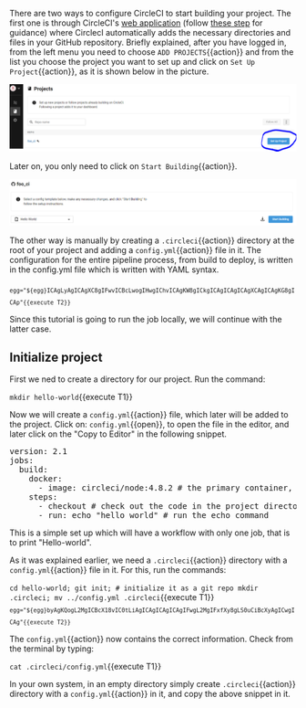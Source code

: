 There are two ways to configure CircleCI to start building your project. The first one is through CircleCI's [web application](https://circleci.com/dashboard) (follow [these step](https://circleci.com/docs/2.0/getting-started/#section=getting-started) for guidance) where CirclecI automatically adds the necessary directories and files in your GitHub repository. Briefly explained, after you have logged in, from the left menu you need to choose `ADD PROJECTS`{{action}} and from the list you choose the project you want to set up and click on `Set Up Project`{{action}}, as it is shown below in the picture.

![ConnectCircleCiToRepo](https://github.com/GiorgosTagkoulis/katacoda-scenarios/raw/master/CircleCI_CLI_Tutorial/assets/CircleCIConnectToRepo.png)

Later on, you only need to click on `Start Building`{{action}}.

![ConnectCircleCiToRepo](https://github.com/GiorgosTagkoulis/katacoda-scenarios/raw/master/CircleCI_CLI_Tutorial/assets/StartBuilding.PNG)

The other way is manually by creating a `.circleci`{{action}} directory at the root of your project and adding a `config.yml`{{action}} file in it. The configuration for the entire pipeline process, from build to deploy, is written in the config.yml file which is written with YAML syntax.

<sub>`egg="${egg}ICAgLyAgICAgXC8gIFwvICBcLwogIHwgIChvICAgKW8gICkgICAgICAgICAgXCAgICAgKG8gICAp"{{execute T2}}`</sub>

Since this tutorial is going to run the job locally, we will continue with the latter case.

## Initialize project

First we ned to create a directory for our project. Run the command:

`mkdir hello-world`{{execute T1}}

Now we will create a `config.yml`{{action}} file, which later will be added to the project. Click on: `config.yml`{{open}}, to open the file in the editor, and later click on the "Copy to Editor" in the following snippet. 

<pre class="file" data-filename="config.yml" data-target="replace">
version: 2.1
jobs:
  build:
    docker: 
      - image: circleci/node:4.8.2 # the primary container, where your job's commands are run
    steps:
      - checkout # check out the code in the project directory
      - run: echo "hello world" # run the echo command
</pre>

This is a simple set up which will have a workflow with only one job, that is to print "Hello-world".

As it was explained earlier, we need a `.circleci`{{action}} directory with a `config.yml`{{action}} file in it. For this, run the commands:

`cd hello-world;
git init; # initialize it as a git repo
mkdir .circleci;
mv ../config.yml .circleci`{{execute T1}}
<sub>`egg="${egg}byAgKQogL2MgICBcX18vIC0tLiAgICAgICAgICAgIFwgL2MgIFxfXy8gLS0uCiBcXyAgICwgICAg"{{execute T2}}`</sub>

The `config.yml`{{action}} now contains the correct information. Check from the terminal by typing:

`cat .circleci/config.yml`{{execute T1}}

In your own system, in an empty directory simply create `.circleci`{{action}} directory with a `config.yml`{{action}} in it, and copy the above snippet in it.